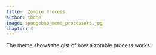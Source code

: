```yaml
---
title:  Zombie Process
author: tbone
image: spongebob_meme_processors.jpg
chapter: 4
---
```

The meme shows the gist of how a zombie process works
